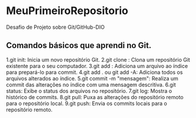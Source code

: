 # MeuPrimeiroRepositorio
Desafio de Projeto sobre Git/GitHub-DIO
## Comandos básicos que aprendi no Git.
1.git init: Inicia um novo repositório Git.
2.git clone <URL>: Clona um repositório Git existente para o seu computador.
3.git add <arquivo>: Adiciona um arquivo ao índice para prepará-lo para commit.
4.git add . ou git add -A: Adiciona todos os arquivos alterados ao índice.
5.git commit -m "mensagem": Realiza um commit das alterações no índice com uma mensagem descritiva.
6.git status: Exibe o status dos arquivos no repositório.
7.git log: Mostra o histórico de commits.
8.git pull: Puxa as alterações do repositório remoto para o repositório local.
9.git push: Envia os commits locais para o repositório remoto.
